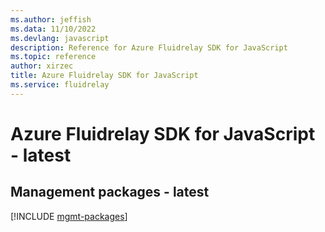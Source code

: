```yaml
---
ms.author: jeffish
ms.data: 11/10/2022
ms.devlang: javascript
description: Reference for Azure Fluidrelay SDK for JavaScript
ms.topic: reference
author: xirzec
title: Azure Fluidrelay SDK for JavaScript
ms.service: fluidrelay
---
```

# Azure Fluidrelay SDK for JavaScript - latest

## Management packages - latest
[!INCLUDE [mgmt-packages](fluidrelay-mgmt-index.md)]